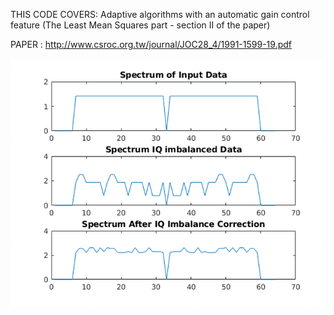THIS CODE COVERS: Adaptive algorithms with an automatic gain control feature (The Least Mean Squares part - section II of the paper)

PAPER : http://www.csroc.org.tw/journal/JOC28_4/1991-1599-19.pdf

<img src="https://github.com/spetca/Signal-Processing/blob/master/MATLAB/IQ%20Imbalance%20Correction/imgs/img1.png?sanitize=true&raw=true" />
